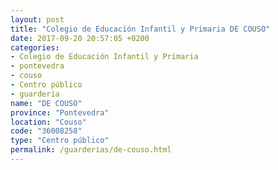 ```yaml
---
layout: post
title: "Colegio de Educación Infantil y Primaria DE COUSO"
date: 2017-09-20 20:57:05 +0200
categories:
- Colegio de Educación Infantil y Primaria
- pontevedra
- couso
- Centro público
- guarderia
name: "DE COUSO"
province: "Pontevedra"
location: "Couso"
code: "36008258"
type: "Centro público"
permalink: /guarderias/de-couso.html
---
```

